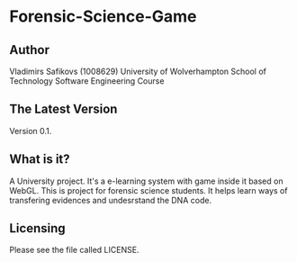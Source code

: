Forensic-Science-Game
=====================

Author
------
Vladimirs Safikovs (1008629)
University of Wolverhampton
School of Technology
Software Engineering Course


The Latest Version
------------------
Version 0.1.


What is it?
-----------
A University project. It's a e-learning system with game inside it based on WebGL.
This is project for forensic science students. It helps learn ways of transfering evidences and undesrstand the DNA code.


Licensing
---------
Please see the file called LICENSE.